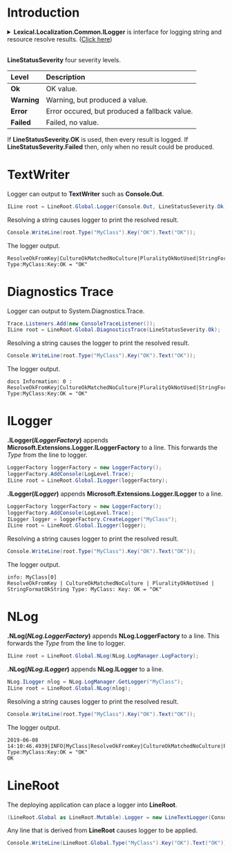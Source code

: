 # Introduction
<details>
  <summary><b>Lexical.Localization.Common.ILogger</b> is interface for logging string and resource resolve results. (<u>Click here</u>)</summary>

```csharp
namespace Lexical.Localization.Common
{
    /// <summary>
    /// Localization logger.
    /// 
    /// See sub-interfaces
    /// <list type="bullet">
    ///     <item><see cref="Lexical.Localization.StringFormat.IStringResolverLogger"/></item>
    ///     <item><see cref="Lexical.Localization.Resource.IResourceResolverLogger"/></item>
    /// </list>
    /// </summary>
    public interface ILogger
    {
    }
}

namespace Lexical.Localization.StringFormat
{
    /// <summary>
    /// Logger that logs string resolving of <see cref="IStringResolver"/>.
    /// </summary>
    public interface IStringResolverLogger : Lexical.Localization.Common.ILogger, IObserver<LineString>
    {
    }
}

namespace Lexical.Localization.Resource
{
    /// <summary>
    /// Logger that logs resource resolving of <see cref="IResourceResolver"/>.
    /// </summary>
    public interface IResourceResolverLogger : Lexical.Localization.Common.ILogger, IObserver<LineResourceBytes>, IObserver<LineResourceStream>
    {
    }
}
```
</details>
<br />

**LineStatusSeverity** four severity levels.

| Level | Description |
|:-------|:-------|
| **Ok** | OK value. |
| **Warning** | Warning, but produced a value. |
| **Error** | Error occured, but produced a fallback value. |
| **Failed** | Failed, no value. |

If **LineStatusSeverity.OK** is used, then every result is logged.
If **LineStatusSeverity.Failed** then, only when no result could be produced.

# TextWriter
Logger can output to **TextWriter** such as **Console.Out**.

```csharp
ILine root = LineRoot.Global.Logger(Console.Out, LineStatusSeverity.Ok);
```

Resolving a string causes logger to print the resolved result.

```csharp
Console.WriteLine(root.Type("MyClass").Key("OK").Text("OK"));
```

The logger output.
```none
ResolveOkFromKey|CultureOkMatchedNoCulture|PluralityOkNotUsed|StringFormatOkString Type:MyClass:Key:OK = "OK"
```

# Diagnostics Trace
Logger can output to System.Diagnostics.Trace.

```csharp
Trace.Listeners.Add(new ConsoleTraceListener());
ILine root = LineRoot.Global.DiagnosticsTrace(LineStatusSeverity.Ok);
```

Resolving a string causes the logger to print the resolved result.

```csharp
Console.WriteLine(root.Type("MyClass").Key("OK").Text("OK"));
```

The logger output.
```none
docs Information: 0 : ResolveOkFromKey|CultureOkMatchedNoCulture|PluralityOkNotUsed|StringFormatOkString Type:MyClass:Key:OK = "OK"
```

# ILogger
<b>.ILogger(<i>ILoggerFactory</i>)</b> appends **Microsoft.Extensions.Logger.ILoggerFactory** to a line.
This forwards the *Type* from the line to logger.

```csharp
LoggerFactory loggerFactory = new LoggerFactory();
loggerFactory.AddConsole(LogLevel.Trace);
ILine root = LineRoot.Global.ILogger(loggerFactory);
```

<b>.ILogger(<i>ILogger</i>)</b> appends **Microsoft.Extensions.Logger.ILogger** to a line.

```csharp
LoggerFactory loggerFactory = new LoggerFactory();
loggerFactory.AddConsole(LogLevel.Trace);
ILogger logger = loggerFactory.CreateLogger("MyClass");
ILine root = LineRoot.Global.ILogger(logger);
```

Resolving a string causes logger to print the resolved result.

```csharp
Console.WriteLine(root.Type("MyClass").Key("OK").Text("OK"));
```

The logger output.
```none
info: MyClass[0]
ResolveOkFromKey | CultureOkMatchedNoCulture | PluralityOkNotUsed | StringFormatOkString Type: MyClass: Key: OK = "OK"
```

# NLog
<b>.NLog(<i>NLog.LoggerFactory</i>)</b> appends **NLog.LoggerFactory** to a line.
This forwards the *Type* from the line to logger.

```csharp
ILine root = LineRoot.Global.NLog(NLog.LogManager.LogFactory);
```

<b>.NLog(<i>NLog.ILogger</i>)</b> appends **NLog.ILogger** to a line.

```csharp
NLog.ILogger nlog = NLog.LogManager.GetLogger("MyClass");
ILine root = LineRoot.Global.NLog(nlog);
```

Resolving a string causes logger to print the resolved result.

```csharp
Console.WriteLine(root.Type("MyClass").Key("OK").Text("OK"));
```

The logger output.
```none
2019-06-08 14:10:46.4939|INFO|MyClass|ResolveOkFromKey|CultureOkMatchedNoCulture|PluralityOkNotUsed|StringFormatOkString Type:MyClass:Key:OK = "OK"
OK
```

# LineRoot
The deploying application can place a logger into **LineRoot**.

```csharp
(LineRoot.Global as LineRoot.Mutable).Logger = new LineTextLogger(Console.Out, LineStatusSeverity.Ok);
```

Any line that is derived from **LineRoot** causes logger to be applied.

```csharp
Console.WriteLine(LineRoot.Global.Type("MyClass").Key("OK").Text("OK"));
```
